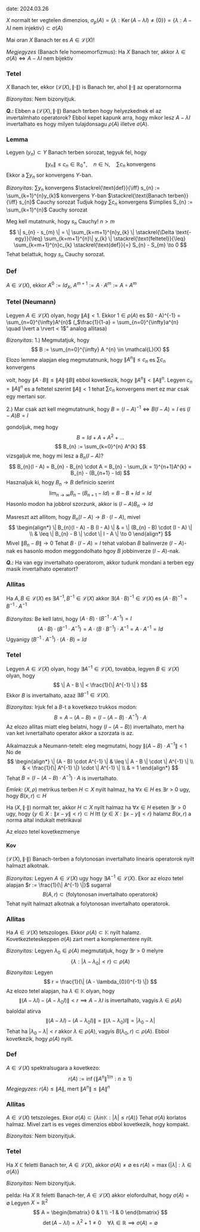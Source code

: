 date: 2024.03.26

$X$ normalt ter vegtelen dimenzios, $\sigma_{p}(A) = \{ \lambda : \operatorname{Ker}(A - \lambda I) \neq \{ 0 \} \} = \{ \lambda : A - \lambda I \text{ nem injektiv} \} \subset \sigma(A)$

Mai oran $X$ Banach ter es $A \in \mathcal{L}(X)$!

*Megjegyzes* (Banach fele homeomorfizmus): Ha $X$ Banach ter, akkor $\lambda \in \sigma(A) \iff A - \lambda I$ nem bijektiv

### Tetel
$X$ Banach ter, ekkor $(\mathcal{L}(X), \| \cdot \|)$ is Banach ter, ahol $\| \cdot \|$ az operatornorma

*Bizonyitas*: Nem bizonyitjuk.

***Q.:*** Ebben a $(\mathcal{L}(X), \| \cdot \|)$ Banach terben hogy helyezkednek el az invertalmhato operatorok? Ebbol kepet kapunk arra, hogy mikor lesz $A - \lambda I$ invertalhato es hogy milyen tulajdonsagu $\rho(A)$ illetve $\sigma(A)$.

### Lemma
Legyen $(y_{n}) \subset Y$ Banach terben sorozat, tegyuk fel, hogy 
$$
\| y_{n} \|  \leq c_{n} \in \mathbb{R}_{0}^{+}, \quad n \in \mathbb{N}, \quad \sum c_{n} \text{ konvergens}
$$
Ekkor a $\sum y_{n}$ sor konvergens $Y$-ban.

*Bizonyitas*:
$\sum y_{n}$ konvergens $\stackrel{\text{def}}{\iff} s_{n} := \sum_{k=1}^{n}y_{k}$ konvergens $Y$-ban $\stackrel{\text{Banach terben}}{\iff} s_{n}$ Cauchy sorozat
Tudjuk hogy $\sum c_{n}$ konvergens $\implies S_{n} := \sum_{k=1}^{n}$ Cauchy sorozat

Meg kell mutatnunk, hogy $s_{n}$ Cauchy!
$n> m$
$$
\| s_{n} - s_{m} \|  = \| \sum_{k=m+1}^{n}y_{k} \|  \stackrel{\Delta \text{-egy}}{\leq} \sum_{k=m+1}^{n}\| y_{k} \| \stackrel{\text{feltetel}}{\leq} \sum_{k=m+1}^{n}c_{k} \stackrel{\text{def}}{=} S_{n} - S_{m} \to 0
$$
Tehat belattuk, hogy $s_{n}$ Cauchy sorozat.

### Def
$A \in \mathcal{L}(X)$, ekkor $A^{0} := Id_{X}$, $A^{m+1} := A \cdot A^{m} := A \circ A^{m}$

### Tetel (Neumann)
Legyen $A \in \mathcal{L}(X)$ olyan, hogy $\| A \| < 1$. Ekkor $1 \in \rho(A)$ es $(I - A)^{-1} = \sum_{n=0}^{\infty}A^{n}$
(„$\frac{1}{1-a} = \sum_{n=0}^{\infty}a^{n} \quad \lvert a \rvert < 1$” analog allitasa)

*Bizonyitas*:
1.) Megmutatjuk, hogy
$$
B := \sum_{n=0}^{\infty} A ^{n} \in \mathcal{L}(X)
$$
Elozo lemme alapjan eleg megmutatnunk, hogy $\| A^{n} \| \leq c_{n}$ es $\sum c_{n}$ konvergens

volt, hogy $\| A \cdot B \| \leq \| A \| \cdot \|  B \|$  ebbol kovetkezik, hogy $\| A^{n} \| < \| A \|^{n}$. Legyen $c_{n} = \| A \|^{n}$ es a feltetel szerint $\| A \| < 1$ tehat $\sum c_{n}$ konvergens mert ez mar csak egy mertani sor.

2.) Mar csak azt kell megmutatnunk, hogy $B = (I - A)^{-1} \iff B(I - A) = I$ es $(I - A)B = I$

gondoljuk, meg hogy
$$
B = Id + A + A^{2} + \dots
$$
$$
B_{n} := \sum_{k=0}^{n} A^{k}
$$
vizsgaljuk me, hogy mi lesz a $B_{n}(I - A)$?
$$
B_{n}(I - A) = B_{n} - B_{n} \cdot A = B_{n} - \sum_{k = 1}^{n+1}A^{k} = B_{n} - (B_{n+1} - Id)
$$ Hasznaljuk ki, hogy $B_{n} \to B$ definicio szerint
$$
\lim_{ n \to \infty } B_{n} - (B_{n+1} - Id) = B - B + Id = Id
$$
Hasonlo modon ha jobbrol szorzunk, akkor is $(I - A)B_{n} \to Id$

Masreszt azt allitom, hogy $B_{n}(I - A) \to B \cdot (I - A)$, mivel
$$
\begin{align*}
\| B_{n}(I - A) - B (I - A) \|  & = \| (B_{n} - B) \cdot (I - A) \| \\
& \leq \| B_{n} - B \|  \cdot \| I - A \| \to 0
\end{align*}
$$
Mivel $\| B_{n} - B \| \to 0$
Tehat $B \cdot (I - A) = I$ tehat valoban $B$ balinverze $(I - A)$-nak es hasonlo modon meggondolhato hgoy $B$ jobbinverze $(I - A)$-nak.

***Q.:*** Ha van egy invertalhato operatorom, akkor tudunk mondani a terben egy masik invertalhato operatort?

### Allitas
Ha $A, B \in \mathcal{L}(X)$ es $\exists A^{-1}, B^{-1} \in \mathcal{L}(X)$ akkor $\exists (A \cdot B)^{-1} \in \mathcal{L}(X)$ es $(A \cdot B)^{-1} = B^{-1} \cdot A^{-1}$

*Bizonyitas:*
Be kell latni, hogy $(A \cdot B) \cdot (B^{-1} \cdot A^{-1}) = I$
$$
(A \cdot B)\cdot (B^{-1} \cdot A^{-1}) = A \cdot (B \cdot B^{-1}) \cdot A^{-1} = A\cdot A^{-1} = Id
$$
Ugyanigy $(B^{-1} \cdot A^{-1}) \cdot (A \cdot B) = Id$

### Tetel
Legyen $A \in \mathcal{L}(X)$ olyan, hogy $\exists A^{-1} \in \mathcal{L}(X)$, tovabba, legyen $B \in \mathcal{L}(X)$ olyan, hogy
$$
\| A - B \| < \frac{1}{\| A^{-1} \| }
$$
Ekkor $B$ is invertalhato, azaz $\exists B^{-1} \in \mathcal{L}(X)$.

*Bizonyitas:*
Irjuk fel a $B$-t a kovetkezo trukkos modon:
$$
B = A - (A - B) = (I - ( A - B) \cdot A^{-1}) \cdot A
$$
Az elozo allitas miatt eleg belatni, hogy $(I - (A - B))$ invertalhato, mert ha van ket ivnertalhato operator akkor a szorzata is az.

Alkalmazzuk a Neumann-tetelt: eleg megmutatni, hogy $\| (A - B) \cdot A^{-1} \| < 1$
No de 
$$
\begin{align*}
\| (A - B) \cdot A^{-1} \| & \leq \| A - B \| \cdot \| A^{-1} \| \\
& < \frac{1}{\| A^{-1} \|} \cdot \| A^{-1} \| \\
& = 1
\end{align*}
$$
Tehat $B = (I - (A - B) \cdot A^{-1}) \cdot A$ is invertalhato.

*Emlek:* $(X, \rho)$ metrikus terben $H \subset X$ nyilt halmaz, ha $\forall x \in H$ es $\exists r > 0$ ugy, hogy $B(x, r) \subset H$

Ha $(X, \| \cdot \|)$ normalt ter, akkor $H \subset X$ nyilt halmaz ha $\forall x \in H$ eseten $\exists r > 0$ ugy, hogy $\{ y \in X: \| x - y \| < r \} \subset H$
Itt $\{ y \in X: \| x - y \| < r \}$ halamz $B(x, r)$ a norma altal indukalt metrikaval

Az elozo tetel kovetkezmenye
#### Kov
$(\mathcal{L}(X), \| \cdot \|)$ Banach-terben a folytonosan invertalhato linearis operatorok nyilt halmazt alkotnak.

*Bizonyitas:* Legyen $A \in \mathcal{L}(X)$ ugy hogy $\exists A^{-1} \in \mathcal{L}(X)$. Ekor az elozo tetel alapjan $r := \frac{1}{\| A^{-1} \|}$ sugarral
$$
B(A, r) \subset \{ \text{folytonosan invertalhato operatorok} \}
$$
Tehat nyilt halmazt alkotnak a folytonosan invertalhato operatorok.

### Allitas
Ha $A \in \mathcal{L}(X)$ tetszologes. Ekkor $\rho(A) \subset \mathbb K$  nyilt halamz. Kovetkezteteskeppen $\sigma(A)$ zart mert a komplementere nyilt.

*Bizonyitas:* Legyen $\lambda_{0} \in \rho(A)$ megmutatjuk, hogy $\exists r > 0$ melyre
$$
\{ \lambda : \lvert \lambda - \lambda_{0} \rvert < r \} \subset \rho(A)
$$
*Bizonyitas:* Legyen
$$
r = \frac{1}{\| (A - \lambda_{0}I)^{-1} \|}
$$ 
Az elozo tetel alapjan, ha $\lambda \in \mathbb K$ olyan, hogy
$$
\| (A - \lambda I) - (A - \lambda_{0}I) \|  < r \implies A - \lambda I \text{ is invertalhato, vagyis } \lambda \in \rho(A)
$$
baloldal atirva
$$
\| (A - \lambda I) - (A - \lambda_{0}I) \| = \| (\lambda - \lambda_{0})I \| = \lvert \lambda_{0} - \lambda \rvert 
$$
Tehat ha $\lvert \lambda_{0} - \lambda \rvert < r$ akkor $\lambda \in \rho(A)$, vagyis $B(\lambda_{0}, r) \subset \rho(A)$. Ebbol kovetkezik, hogy $\rho(A)$ nyilt.

### Def
$A \in \mathcal{L}(X)$ spektralsugara a kovetkezo:
$$
r(A) := \inf \{ \| A^{n} \| ^{1/n} : n \geq 1 \}
$$
*Megjegyzes:* $r(A) \leq \| A \|$, mert $\| A^{n} \| \leq \| A \|^{n}$ 

### Allitas
$A \in \mathcal{L}(X)$ tetszoleges. Ekor $\sigma(A) \subset \{ \lambda in \mathbb K : \lvert \lambda \rvert \leq r(A) \}$
Tehat $\sigma(A)$ korlatos halmaz. Mivel zart is es veges dimenzios ebbol kovetkezik, hogy kompakt.

*Bizonyitas:* Nem bizonyitjuk.

### Tetel
Ha $X$ $\mathbb{C}$ feletti Banach ter, $A \in \mathcal{L}(X)$, akkor $\sigma(A) \neq \emptyset$ es $r(A) = \max \{ \lvert \lambda \rvert : \lambda \in \sigma(A) \}$

*Bizonyitas:* Nem bizonyitjuk.

pelda: Ha $X$ $\mathbb{R}$ feletti Banach-ter, $A \in \mathcal{L}(X)$ akkor elofordulhat, hogy $\sigma(A) =  \emptyset$ 
Legyen $X = \mathbb{R}^{2}$
$$
A = \begin{bmatrix}
0 & 1 \\
-1 & 0
\end{bmatrix}
$$
$$
\det(A - \lambda I) = \lambda ^{2} + 1\neq 0 \quad \forall \lambda \in \mathbb{R} \implies \sigma(A) = \emptyset
$$






